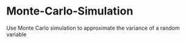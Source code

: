 # Monte-Carlo-Simulation
Use Monte Carlo simulation to approximate the variance of a random variable
